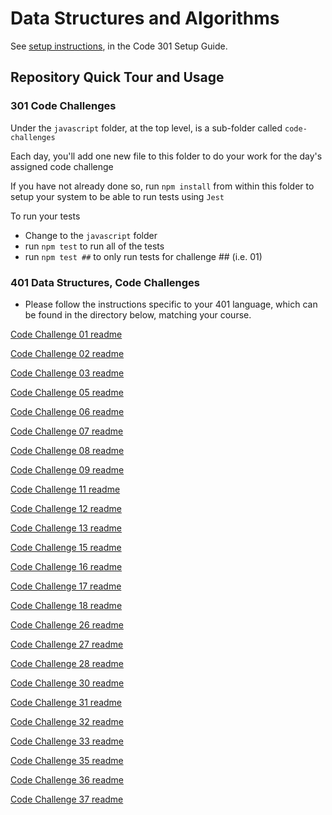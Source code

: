# Data Structures and Algorithms

See [setup instructions](https://codefellows.github.io/setup-guide/code-301/3-code-challenges), in the Code 301 Setup Guide.

## Repository Quick Tour and Usage

### 301 Code Challenges

Under the `javascript` folder, at the top level, is a sub-folder called `code-challenges`

Each day, you'll add one new file to this folder to do your work for the day's assigned code challenge

If you have not already done so, run `npm install` from within this folder to setup your system to be able to run tests using `Jest`

To run your tests

- Change to the `javascript` folder
- run `npm test` to run all of the tests
- run `npm test ##` to only run tests for challenge ## (i.e. 01)

### 401 Data Structures, Code Challenges

- Please follow the instructions specific to your 401 language, which can be found in the directory below, matching your course.

[Code Challenge 01 readme](https://github.com/mikeshen7/data-structures-and-algorithms/blob/main/python/code_challenges/array_reverse/README.md)

[Code Challenge 02 readme](https://github.com/mikeshen7/data-structures-and-algorithms/blob/main/python/code_challenges/insert_shift_list/README.md)

[Code Challenge 03 readme](https://github.com/mikeshen7/data-structures-and-algorithms/blob/main/python/code_challenges/array_binary_search/README.md)

[Code Challenge 05 readme](https://github.com/mikeshen7/data-structures-and-algorithms/blob/main/python/linked_list/README.md)

[Code Challenge 06 readme](https://github.com/mikeshen7/data-structures-and-algorithms/blob/main/python/linked_list/README.md)

[Code Challenge 07 readme](https://github.com/mikeshen7/data-structures-and-algorithms/blob/main/python/linked_list/README_kth.md)

[Code Challenge 08 readme](https://github.com/mikeshen7/data-structures-and-algorithms/blob/main/python/linked_list/README_zip.md)

[Code Challenge 09 readme](https://github.com/mikeshen7/data-structures-and-algorithms/blob/main/python/data_structures/README_stacks_and_queues.md)

[Code Challenge 11 readme](https://github.com/mikeshen7/data-structures-and-algorithms/blob/main/python/code_challenges/README_pseudo_queue.md)

[Code Challenge 12 readme](https://github.com/mikeshen7/data-structures-and-algorithms/blob/main/python/code_challenges/README_animal_shelter.md)

[Code Challenge 13 readme](https://github.com/mikeshen7/data-structures-and-algorithms/blob/main/python/code_challenges/README_brackets.md)

[Code Challenge 15 readme](https://github.com/mikeshen7/data-structures-and-algorithms/blob/main/python/data_structures/README_binary_tree.md)

[Code Challenge 16 readme](https://github.com/mikeshen7/data-structures-and-algorithms/blob/main/python/data_structures/README_bt_max.md)

[Code Challenge 17 readme](https://github.com/mikeshen7/data-structures-and-algorithms/blob/main/python/code_challenges/README_bt_breadth.md)

[Code Challenge 18 readme](https://github.com/mikeshen7/data-structures-and-algorithms/blob/main/python/code_challenges/README_bt_fizz_buzz.md)

[Code Challenge 26 readme](https://github.com/mikeshen7/data-structures-and-algorithms/blob/main/sorting/insertion/README.md)

[Code Challenge 27 readme](https://github.com/mikeshen7/data-structures-and-algorithms/blob/main/sorting/merge/README.md)

[Code Challenge 28 readme](https://github.com/mikeshen7/data-structures-and-algorithms/blob/main/python/code_challenges/movies/README.md)

[Code Challenge 30 readme](https://github.com/mikeshen7/data-structures-and-algorithms/blob/main/python/data_structures/README_hash.md)

[Code Challenge 31 readme](https://github.com/mikeshen7/data-structures-and-algorithms/blob/main/python/code_challenges/README_hashtable_repeated.md)

[Code Challenge 32 readme](https://github.com/mikeshen7/data-structures-and-algorithms/blob/main/python/code_challenges/README_tree_intersection.md)

[Code Challenge 33 readme](https://github.com/mikeshen7/data-structures-and-algorithms/blob/main/python/code_challenges/README_hashtable_left_join.md)

[Code Challenge 35 readme](https://github.com/mikeshen7/data-structures-and-algorithms/blob/main/python/data_structures/README_graph.md)

[Code Challenge 36 readme](https://github.com/mikeshen7/data-structures-and-algorithms/blob/main/python/data_structures/README_graph.md)

[Code Challenge 37 readme](https://github.com/mikeshen7/data-structures-and-algorithms/blob/main/python/code_challenges/README_graph_business_trip.md)

